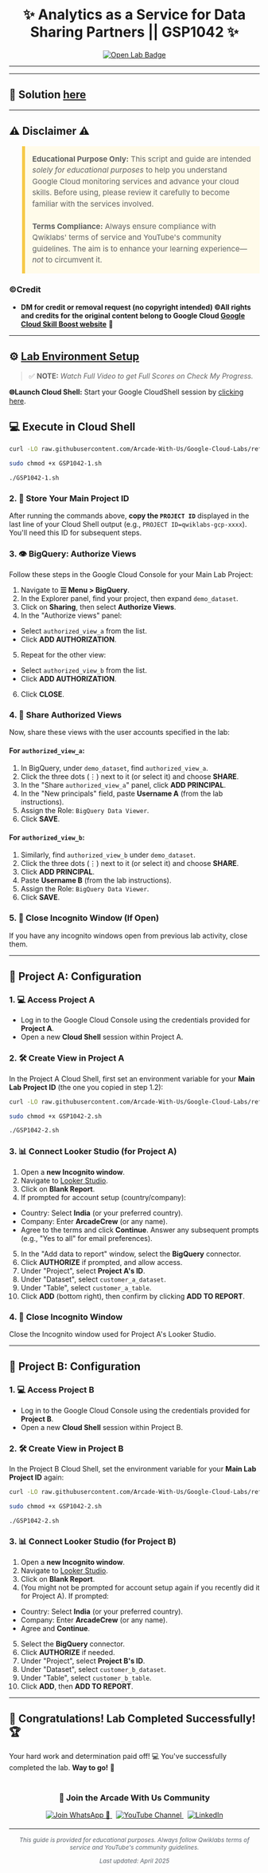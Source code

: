 <h1 align="center">
✨  Analytics as a Service for Data Sharing Partners || GSP1042 ✨
</h1>

<div align="center">
  <a href="https://www.cloudskillsboost.google/focuses/42014?parent=catalog" target="_blank" rel="noopener noreferrer">
    <img src="https://img.shields.io/badge/Open_Lab-Cloud_Skills_Boost-4285F4?style=for-the-badge&logo=google&logoColor=white&labelColor=34A853" alt="Open Lab Badge">
  </a>
</div>

---
---

## 🔑 Solution [here]()

---

## ⚠️ Disclaimer ⚠️

<blockquote style="background-color: #fffbea; border-left: 6px solid #f7c948; padding: 1em; font-size: 15px; line-height: 1.5;">
  <strong>Educational Purpose Only:</strong> This script and guide are intended <em>solely for educational purposes</em> to help you understand Google Cloud monitoring services and advance your cloud skills. Before using, please review it carefully to become familiar with the services involved.
  <br><br>
  <strong>Terms Compliance:</strong> Always ensure compliance with Qwiklabs' terms of service and YouTube's community guidelines. The aim is to enhance your learning experience—<em>not</em> to circumvent it.
</blockquote>

### ©Credit
- **DM for credit or removal request (no copyright intended) ©All rights and credits for the original content belong to Google Cloud [Google Cloud Skill Boost website](https://www.cloudskillsboost.google/)** 🙏

---

## ⚙️ <ins>Lab Environment Setup</ins>

> ✅ **NOTE:** *Watch Full Video to get Full Scores on Check My Progress.*

**🌐Launch Cloud Shell:**
Start your Google CloudShell session by [clicking here](https://console.cloud.google.com/home/dashboard?project=&pli=1&cloudshell=true).

## 💻 **Execute in Cloud Shell** 
```bash
curl -LO raw.githubusercontent.com/Arcade-With-Us/Google-Cloud-Labs/refs/heads/main/Analytics%20as%20a%20Service%20for%20Data%20Sharing%20Partners/GSP1042-1.sh

sudo chmod +x GSP1042-1.sh

./GSP1042-1.sh
```

### 2. 🔑 Store Your Main Project ID

After running the commands above, **copy the `PROJECT ID`** displayed in the last line of your Cloud Shell output (e.g., `PROJECT ID=qwiklabs-gcp-xxxx`). You'll need this ID for subsequent steps.

### 3. 👁️ BigQuery: Authorize Views

Follow these steps in the Google Cloud Console for your Main Lab Project:

1.  Navigate to **☰ Menu > BigQuery**.
2.  In the Explorer panel, find your project, then expand `demo_dataset`.
3.  Click on **Sharing**, then select **Authorize Views**.
4.  In the "Authorize views" panel:
  *   Select `authorized_view_a` from the list.
  *   Click **ADD AUTHORIZATION**.
5.  Repeat for the other view:
  *   Select `authorized_view_b` from the list.
  *   Click **ADD AUTHORIZATION**.
6.  Click **CLOSE**.

### 4. 🤝 Share Authorized Views

Now, share these views with the user accounts specified in the lab:

#### For `authorized_view_a`:
1.  In BigQuery, under `demo_dataset`, find `authorized_view_a`.
2.  Click the three dots (⋮) next to it (or select it) and choose **SHARE**.
3.  In the "Share `authorized_view_a`" panel, click **ADD PRINCIPAL**.
4.  In the "New principals" field, paste **Username A** (from the lab instructions).
5.  Assign the Role: `BigQuery Data Viewer`.
6.  Click **SAVE**.

#### For `authorized_view_b`:
1.  Similarly, find `authorized_view_b` under `demo_dataset`.
2.  Click the three dots (⋮) next to it (or select it) and choose **SHARE**.
3.  Click **ADD PRINCIPAL**.
4.  Paste **Username B** (from the lab instructions).
5.  Assign the Role: `BigQuery Data Viewer`.
6.  Click **SAVE**.

### 5. 🚪 Close Incognito Window (If Open)

If you have any incognito windows open from previous lab activity, close them.

---

## 🚀 Project A: Configuration

### 1. 💻 Access Project A

*   Log in to the Google Cloud Console using the credentials provided for **Project A**.
*   Open a new **Cloud Shell** session within Project A.

### 2. 🛠️ Create View in Project A

In the Project A Cloud Shell, first set an environment variable for your **Main Lab Project ID** (the one you copied in step 1.2):

```bash
curl -LO raw.githubusercontent.com/Arcade-With-Us/Google-Cloud-Labs/refs/heads/main/Analytics%20as%20a%20Service%20for%20Data%20Sharing%20Partners/GSP1042-2.sh

sudo chmod +x GSP1042-2.sh

./GSP1042-2.sh
```

### 3. 📊 Connect Looker Studio (for Project A)

1.  Open a **new Incognito window**.
2.  Navigate to [Looker Studio](https://lookerstudio.google.com/).
3.  Click on **Blank Report**.
4.  If prompted for account setup (country/company):
  *   Country: Select **India** (or your preferred country).
  *   Company: Enter **ArcadeCrew** (or any name).
  *   Agree to the terms and click **Continue**. Answer any subsequent prompts (e.g., "Yes to all" for email preferences).
5.  In the "Add data to report" window, select the **BigQuery** connector.
6.  Click **AUTHORIZE** if prompted, and allow access.
7.  Under "Project", select **Project A's ID**.
8.  Under "Dataset", select `customer_a_dataset`.
9.  Under "Table", select `customer_a_table`.
10. Click **ADD** (bottom right), then confirm by clicking **ADD TO REPORT**.

### 4. 🚪 Close Incognito Window

Close the Incognito window used for Project A's Looker Studio.

---

## 🚀 Project B: Configuration

### 1. 💻 Access Project B

*   Log in to the Google Cloud Console using the credentials provided for **Project B**.
*   Open a new **Cloud Shell** session within Project B.

### 2. 🛠️ Create View in Project B

In the Project B Cloud Shell, set the environment variable for your **Main Lab Project ID** again:

```bash
curl -LO raw.githubusercontent.com/Arcade-With-Us/Google-Cloud-Labs/refs/heads/main/Analytics%20as%20a%20Service%20for%20Data%20Sharing%20Partners/GSP1042-2.sh

sudo chmod +x GSP1042-2.sh

./GSP1042-2.sh
```

### 3. 📊 Connect Looker Studio (for Project B)

1.  Open a **new Incognito window**.
2.  Navigate to [Looker Studio](https://lookerstudio.google.com/).
3.  Click on **Blank Report**.
4.  (You might not be prompted for account setup again if you recently did it for Project A). If prompted:
  *   Country: Select **India** (or your preferred country).
  *   Company: Enter **ArcadeCrew** (or any name).
  *   Agree and **Continue**.
5.  Select the **BigQuery** connector.
6.  Click **AUTHORIZE** if needed.
7.  Under "Project", select **Project B's ID**.
8.  Under "Dataset", select `customer_b_dataset`.
9.  Under "Table", select `customer_b_table`.
10. Click **ADD**, then **ADD TO REPORT**.

---
## 🎉 **Congratulations! Lab Completed Successfully!** 🏆  

Your hard work and determination paid off! 💻
You've successfully completed the lab. **Way to go!** 🚀


<div align="center" style="padding: 5px;">
  <h3>📱 Join the Arcade With Us Community</h3>
  
  <a href="https://chat.whatsapp.com/KN3NvYNTJvU5xMCVTORJtS">
    <img src="https://img.shields.io/badge/Join_WhatsApp-25D366?style=for-the-badge&logo=whatsapp&logoColor=white" alt="Join WhatsApp 👥">
  </a>
  &nbsp;
  <a href="https://youtube.com/@arcadewithus_we?si=yeEby5M3k40gdX4l">
    <img src="https://img.shields.io/badge/Subscribe-Arcade%20With%20Us-FF0000?style=for-the-badge&logo=youtube&logoColor=white" alt="YouTube Channel">
  </a>
  &nbsp;
  <a href="https://www.linkedin.com/in/tripti-gupta-a28a6832b/">
    <img src="https://img.shields.io/badge/LINKEDIN-Tripti%20Gupta-0077B5?style=for-the-badge&logo=linkedin&logoColor=white" alt="LinkedIn">
</a>


</div>

---

<div align="center">
  <p style="font-size: 12px; color: #586069;">
    <em>This guide is provided for educational purposes. Always follow Qwiklabs terms of service and YouTube's community guidelines.</em>
  </p>
  <p style="font-size: 12px; color: #586069;">
    <em>Last updated: April 2025</em>
  </p>
</div>

